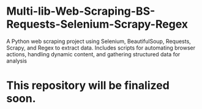 # Multi-lib-Web-Scraping-BS-Requests-Selenium-Scrapy-Regex
A Python web scraping project using Selenium, BeautifulSoup, Requests, Scrapy, and Regex to extract data. Includes scripts for automating browser actions, handling dynamic content, and gathering structured data for analysis

# This repository will be finalized soon.

